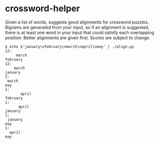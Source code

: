 # crossword-helper

Given a list of words, suggests good alignments for crossword puzzles.
Bigrams are generated from your input, so if an alignment is suggested,
there is at least one word in your input that could satisfy each overlapping position.
Better alignments are given first. Scores are subject to change.

```
$ echo $'january\nfebruary\nmarch\napril\nmay' | ./align.py
12:
     march
february
12:
    march
january
2:
 march
may
1:
       april
february
1:
      april
january
1:
 january
may
1:
  april
may
```
